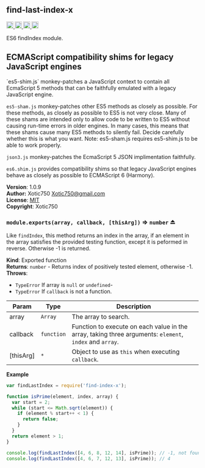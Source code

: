 <a name="module_find-last-index-x"></a>
## find-last-index-x
<a href="https://travis-ci.org/Xotic750/find-last-index-x"
title="Travis status">
<img
src="https://travis-ci.org/Xotic750/find-last-index-x.svg?branch=master"
alt="Travis status" height="18">
</a>
<a href="https://david-dm.org/Xotic750/find-last-index-x"
title="Dependency status">
<img src="https://david-dm.org/Xotic750/find-last-index-x.svg"
alt="Dependency status" height="18"/>
</a>
<a
href="https://david-dm.org/Xotic750/find-last-index-x#info=devDependencies"
title="devDependency status">
<img src="https://david-dm.org/Xotic750/find-last-index-x/dev-status.svg"
alt="devDependency status" height="18"/>
</a>
<a href="https://badge.fury.io/js/find-last-index-x" title="npm version">
<img src="https://badge.fury.io/js/find-last-index-x.svg"
alt="npm version" height="18">
</a>

ES6 findIndex module.

<h2>ECMAScript compatibility shims for legacy JavaScript engines</h2>
`es5-shim.js` monkey-patches a JavaScript context to contain all EcmaScript 5
methods that can be faithfully emulated with a legacy JavaScript engine.

`es5-sham.js` monkey-patches other ES5 methods as closely as possible.
For these methods, as closely as possible to ES5 is not very close.
Many of these shams are intended only to allow code to be written to ES5
without causing run-time errors in older engines. In many cases,
this means that these shams cause many ES5 methods to silently fail.
Decide carefully whether this is what you want. Note: es5-sham.js requires
es5-shim.js to be able to work properly.

`json3.js` monkey-patches the EcmaScript 5 JSON implimentation faithfully.

`es6.shim.js` provides compatibility shims so that legacy JavaScript engines
behave as closely as possible to ECMAScript 6 (Harmony).

**Version**: 1.0.9  
**Author:** Xotic750 <Xotic750@gmail.com>  
**License**: [MIT](&lt;https://opensource.org/licenses/MIT&gt;)  
**Copyright**: Xotic750  
<a name="exp_module_find-last-index-x--module.exports"></a>
### `module.exports(array, callback, [thisArg])` ⇒ <code>number</code> ⏏
Like `findIndex`, this method returns an index in the array, if an element
in the array satisfies the provided testing function, except it is peformed
in reverse. Otherwise -1 is returned.

**Kind**: Exported function  
**Returns**: <code>number</code> - Returns index of positively tested element, otherwise -1.  
**Throws**:

- <code>TypeError</code> If array is `null` or `undefined`-
- <code>TypeError</code> If `callback` is not a function.


| Param | Type | Description |
| --- | --- | --- |
| array | <code>Array</code> | The array to search. |
| callback | <code>function</code> | Function to execute on each value in the array,  taking three arguments: `element`, `index` and `array`. |
| [thisArg] | <code>\*</code> | Object to use as `this` when executing `callback`. |

**Example**  
```js
var findLastIndex = require('find-index-x');

function isPrime(element, index, array) {
  var start = 2;
  while (start <= Math.sqrt(element)) {
    if (element % start++ < 1) {
      return false;
    }
  }
  return element > 1;
}

console.log(findLastIndex([4, 6, 8, 12, 14], isPrime)); // -1, not found
console.log(findLastIndex([4, 6, 7, 12, 13], isPrime)); // 4
```
